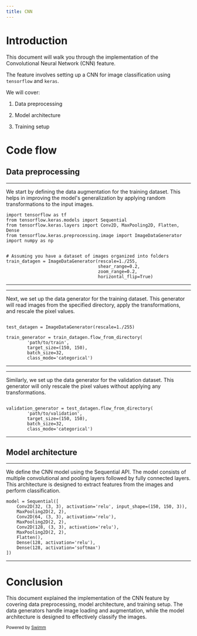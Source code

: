 ```yaml
---
title: CNN
---
```

# Introduction

This document will walk you through the implementation of the Convolutional Neural Network (CNN) feature.

The feature involves setting up a CNN for image classification using <SwmToken path="/cnn.py" pos="1:2:2" line-data="import tensorflow as tf">`tensorflow`</SwmToken> and <SwmToken path="/cnn.py" pos="3:4:4" line-data="from tensorflow.keras.layers import Conv2D, MaxPooling2D, Flatten, Dense">`keras`</SwmToken>.

We will cover:

1. Data preprocessing

2. Model architecture

3. Training setup

# Code flow

## Data preprocessing

<SwmSnippet path="/cnn.py" line="1">

---

We start by defining the data augmentation for the training dataset. This helps in improving the model's generalization by applying random transformations to the input images.

```
import tensorflow as tf
from tensorflow.keras.models import Sequential
from tensorflow.keras.layers import Conv2D, MaxPooling2D, Flatten, Dense
from tensorflow.keras.preprocessing.image import ImageDataGenerator
import numpy as np


# Assuming you have a dataset of images organized into folders
train_datagen = ImageDataGenerator(rescale=1./255,
                                   shear_range=0.2,
                                   zoom_range=0.2,
                                   horizontal_flip=True)
```

---

</SwmSnippet>

<SwmSnippet path="/cnn.py" line="13">

---

Next, we set up the data generator for the training dataset. This generator will read images from the specified directory, apply the transformations, and rescale the pixel values.

```

test_datagen = ImageDataGenerator(rescale=1./255)

train_generator = train_datagen.flow_from_directory(
        'path/to/train',
        target_size=(150, 150),
        batch_size=32,
        class_mode='categorical')
```

---

</SwmSnippet>

<SwmSnippet path="/cnn.py" line="21">

---

Similarly, we set up the data generator for the validation dataset. This generator will only rescale the pixel values without applying any transformations.

```

validation_generator = test_datagen.flow_from_directory(
        'path/to/validation',
        target_size=(150, 150),
        batch_size=32,
        class_mode='categorical')

```

---

</SwmSnippet>

## Model architecture

<SwmSnippet path="/cnn.py" line="29">

---

We define the CNN model using the Sequential API. The model consists of multiple convolutional and pooling layers followed by fully connected layers. This architecture is designed to extract features from the images and perform classification.

```
model = Sequential([
    Conv2D(32, (3, 3), activation='relu', input_shape=(150, 150, 3)),
    MaxPooling2D(2, 2),
    Conv2D(64, (3, 3), activation='relu'),
    MaxPooling2D(2, 2),
    Conv2D(128, (3, 3), activation='relu'),
    MaxPooling2D(2, 2),
    Flatten(),
    Dense(128, activation='relu'),
    Dense(128, activation='softmax')
])
```

---

</SwmSnippet>

# Conclusion

This document explained the implementation of the CNN feature by covering data preprocessing, model architecture, and training setup. The data generators handle image loading and augmentation, while the model architecture is designed to effectively classify the images.

<SwmMeta version="3.0.0" repo-id="Z2l0aHViJTNBJTNBc3dpbW0lM0ElM0FHb3plbjI0" repo-name="swimm"><sup>Powered by [Swimm](https://app.swimm.io/)</sup></SwmMeta>
